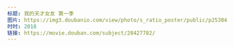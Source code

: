 ```yaml
---
标题: 我的天才女友 第一季
图片: https://img3.doubanio.com/view/photo/s_ratio_poster/public/p2538458633.webp
时时: 2018
链接: https://movie.douban.com/subject/28427782/
---
```

